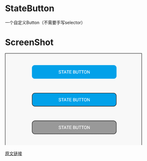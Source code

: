 # StateButton
一个自定义Button（不需要手写selector）

# ScreenShot
<img src="https://github.com/Stubborn-boy/StateButton/blob/master/state_button.gif" />

<a href="https://github.com/nadimgouia/CoolView/tree/master/app">原文链接</a>
